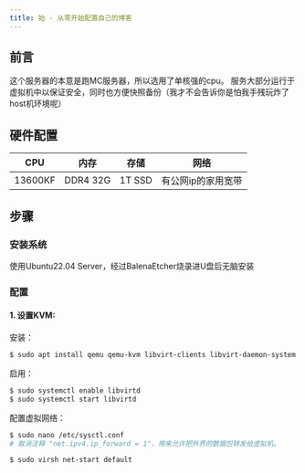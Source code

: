 ```yaml
---
title: 始 - 从零开始配置自己的博客
---
```

## 前言
这个服务器的本意是跑MC服务器，所以选用了单核强的cpu。
服务大部分运行于虚拟机中以保证安全，同时也方便快照备份（我才不会告诉你是怕我手残玩炸了host机环境呢）

## 硬件配置

| CPU | 内存 | 存储 | 网络 |
| ----- | ----- | ----- | ----- |
| 13600KF | DDR4 32G | 1T SSD | 有公网ip的家用宽带 |

## 步骤

### 安装系统
使用Ubuntu22.04 Server，经过BalenaEtcher烧录进U盘后无脑安装
### 配置
#### 1. 设置KVM:
安装：
``` bash
$ sudo apt install qemu qemu-kvm libvirt-clients libvirt-daemon-system virtinst bridge-utils
```
启用：
``` bash
$ sudo systemctl enable libvirtd
$ sudo systemctl start libvirtd
```

配置虚拟网络：
``` bash
$ sudo nano /etc/sysctl.conf
# 取消注释 "net.ipv4.ip_forward = 1"，用来允许把外界的数据包转发给虚拟机。

$ sudo virsh net-start default
```

